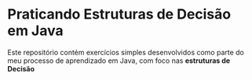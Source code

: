 # Praticando Estruturas de Decisão em Java

Este repositório contém exercícios simples desenvolvidos como parte do meu processo de aprendizado em Java, com foco nas **estruturas de Decisão**
